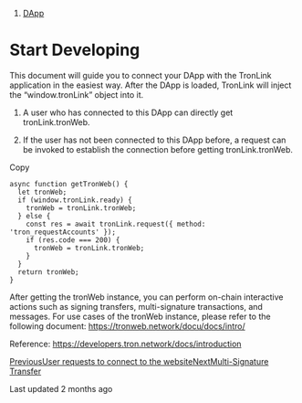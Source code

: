   1. [DApp](/dapp)



# Start Developing

This document will guide you to connect your DApp with the TronLink application in the easiest way. After the DApp is loaded, TronLink will inject the “window.tronLink” object into it.

  1. A user who has connected to this DApp can directly get tronLink.tronWeb.

  2. If the user has not been connected to this DApp before, a request can be invoked to establish the connection before getting tronLink.tronWeb.




Copy
    
    
    async function getTronWeb() {
      let tronWeb;
      if (window.tronLink.ready) {
        tronWeb = tronLink.tronWeb;
      } else {
        const res = await tronLink.request({ method: 'tron_requestAccounts' });
        if (res.code === 200) {
          tronWeb = tronLink.tronWeb;
        }
      }
      return tronWeb;
    }

After getting the tronWeb instance, you can perform on-chain interactive actions such as signing transfers, multi-signature transactions, and messages. For use cases of the tronWeb instance, please refer to the following document: <https://tronweb.network/docu/docs/intro/>[](https://tronweb.network/docu/docs/intro/)

Reference: <https://developers.tron.network/docs/introduction>[](https://developers.tron.network/docs/introduction)

[PreviousUser requests to connect to the website](/tronlink-wallet-extension/receive-messages-from-tronlink/messages-to-be-deprecated/user-requests-to-connect-to-the-website)[NextMulti-Signature Transfer](/dapp/multi-signature-transfer)

Last updated 2 months ago
